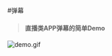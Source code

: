 #弹幕
><h4>直播类APP弹幕的简单Demo<h4>
![demo.gif](https://github.com/hailong123/DanMuDemo/blob/master/%E5%AE%9E%E4%BE%8B/%E5%BC%B9%E5%B9%95.gif)
